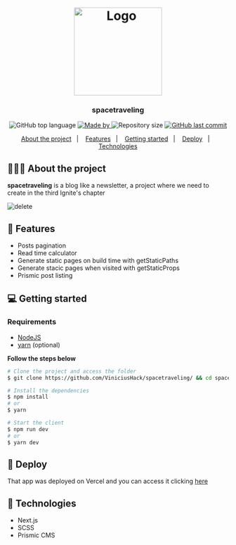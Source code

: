 <h1 align="center">
	<img alt="Logo" src="https://user-images.githubusercontent.com/60555584/162856704-d1499bee-6694-481e-aed5-56310cb63e88.svg" width="200px" />
</h1>

<h3 align="center">
  spacetraveling
</h3>

<p align="center">
  <img alt="GitHub top language" src="https://img.shields.io/github/languages/top/ViniciusHack/spacetraveling">

  <a href="https://www.linkedin.com/in/ViniciusHack/">
    <img alt="Made by" src="https://img.shields.io/badge/made%20by-Vinícius%20Hack-gree">
  </a>
  
  <img alt="Repository size" src="https://img.shields.io/github/repo-size/ViniciusHack/spacetraveling">
  
  <a href="https://github.com/ViniciusHack/spacetraveling/commits/master">
    <img alt="GitHub last commit" src="https://img.shields.io/github/last-commit/ViniciusHack/spacetraveling">
  </a>
</p>

<p align="center">
  <a href="#-about-the-project">About the project</a>&nbsp;&nbsp;&nbsp;|&nbsp;&nbsp;&nbsp;
  <a href="#-features">Features</a>&nbsp;&nbsp;&nbsp;|&nbsp;&nbsp;&nbsp;
  <a href="#-getting-started">Getting started</a>&nbsp;&nbsp;&nbsp;|&nbsp;&nbsp;&nbsp;
  <a href="#-deploy">Deploy</a>&nbsp;&nbsp;&nbsp;|&nbsp;&nbsp;&nbsp;
  <a href="#-technologies">Technologies</a>
</p>

## 👨🏻‍💻 About the project
**spacetraveling** is a blog like a newsletter, a project where we need to create in the third Ignite's chapter


![delete](https://user-images.githubusercontent.com/60555584/161459419-d18993a3-f234-4734-9d87-714d473091f0.gif)


## 🔨 Features
- Posts pagination
- Read time calculator
- Generate static pages on build time with getStaticPaths
- Generate stacic pages when visited with getStaticProps
- Prismic post listing

## 💻 Getting started
### Requirements

- <a href="https://nodejs.org/en/">NodeJS</a>
- <a href="https://classic.yarnpkg.com/lang/en/docs/install/">yarn</a> (optional)

**Follow the steps below**
```bash
# Clone the project and access the folder
$ git clone https://github.com/ViniciusHack/spacetraveling/ && cd spacetraveling

# Install the dependencies
$ npm install
# or
$ yarn

# Start the client
$ npm run dev
# or
$ yarn dev
```

## 🚀 Deploy
That app was deployed on Vercel and you can access it clicking <a href="https://spacetraveling-one.vercel.app">here</a>

## 🔧 Technologies
- Next.js
- SCSS
- Prismic CMS
